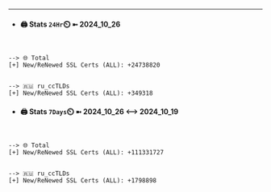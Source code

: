 

---
- #### 🖨️ **Stats** `24Hr`⏲️ ➼ 2024_10_26
```console


--> 🌐 Total
[+] New/ReNewed SSL Certs (ALL): +24738820


--> 🇷🇺 ru_ccTLDs
[+] New/ReNewed SSL Certs (ALL): +349318

```

- #### 🖨️ **Stats** `7Days`⏲️ ➼ 2024_10_26 <--> 2024_10_19
```console


--> 🌐 Total
[+] New/ReNewed SSL Certs (ALL): +111331727


--> 🇷🇺 ru_ccTLDs
[+] New/ReNewed SSL Certs (ALL): +1798898

```

